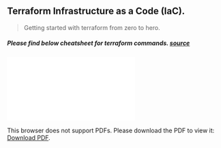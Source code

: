 ## Terraform Infrastructure as a Code (IaC).

> Getting started with terraform from zero to hero.

##### Please find below cheatsheet for terraform commands. [source](https://acloudguru.com/)

<object data="./terraform-cheatsheet.pdf" type="application/pdf" width="700px" height="700px">
    <embed src="./terraform-cheatsheet.pdf">
        <p>This browser does not support PDFs. Please download the PDF to view it: <a href="http://yoursite.com/the.pdf">Download PDF</a>.</p>
    </embed>
</object>
